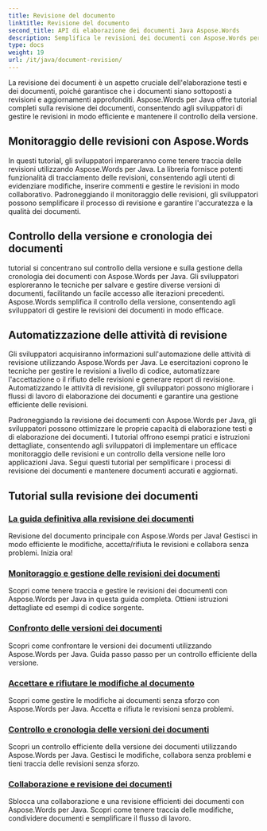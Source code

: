 ```yaml
---
title: Revisione del documento
linktitle: Revisione del documento
second_title: API di elaborazione dei documenti Java Aspose.Words
description: Semplifica le revisioni dei documenti con Aspose.Words per Java! Tieni traccia delle modifiche, gestisci il controllo della versione e automatizza le attività di revisione senza sforzo.
type: docs
weight: 19
url: /it/java/document-revision/
---
```


La revisione dei documenti è un aspetto cruciale dell'elaborazione testi e dei documenti, poiché garantisce che i documenti siano sottoposti a revisioni e aggiornamenti approfonditi. Aspose.Words per Java offre tutorial completi sulla revisione dei documenti, consentendo agli sviluppatori di gestire le revisioni in modo efficiente e mantenere il controllo della versione.

## Monitoraggio delle revisioni con Aspose.Words

In questi tutorial, gli sviluppatori impareranno come tenere traccia delle revisioni utilizzando Aspose.Words per Java. La libreria fornisce potenti funzionalità di tracciamento delle revisioni, consentendo agli utenti di evidenziare modifiche, inserire commenti e gestire le revisioni in modo collaborativo. Padroneggiando il monitoraggio delle revisioni, gli sviluppatori possono semplificare il processo di revisione e garantire l'accuratezza e la qualità dei documenti.

## Controllo della versione e cronologia dei documenti

tutorial si concentrano sul controllo della versione e sulla gestione della cronologia dei documenti con Aspose.Words per Java. Gli sviluppatori esploreranno le tecniche per salvare e gestire diverse versioni di documenti, facilitando un facile accesso alle iterazioni precedenti. Aspose.Words semplifica il controllo della versione, consentendo agli sviluppatori di gestire le revisioni dei documenti in modo efficace.

## Automatizzazione delle attività di revisione

Gli sviluppatori acquisiranno informazioni sull'automazione delle attività di revisione utilizzando Aspose.Words per Java. Le esercitazioni coprono le tecniche per gestire le revisioni a livello di codice, automatizzare l'accettazione o il rifiuto delle revisioni e generare report di revisione. Automatizzando le attività di revisione, gli sviluppatori possono migliorare i flussi di lavoro di elaborazione dei documenti e garantire una gestione efficiente delle revisioni.

Padroneggiando la revisione dei documenti con Aspose.Words per Java, gli sviluppatori possono ottimizzare le proprie capacità di elaborazione testi e di elaborazione dei documenti. I tutorial offrono esempi pratici e istruzioni dettagliate, consentendo agli sviluppatori di implementare un efficace monitoraggio delle revisioni e un controllo della versione nelle loro applicazioni Java. Segui questi tutorial per semplificare i processi di revisione dei documenti e mantenere documenti accurati e aggiornati.

## Tutorial sulla revisione dei documenti
### [La guida definitiva alla revisione dei documenti](./guide-document-revision/)
Revisione del documento principale con Aspose.Words per Java! Gestisci in modo efficiente le modifiche, accetta/rifiuta le revisioni e collabora senza problemi. Inizia ora!
### [Monitoraggio e gestione delle revisioni dei documenti](./tracking-managing-document-revisions/)
Scopri come tenere traccia e gestire le revisioni dei documenti con Aspose.Words per Java in questa guida completa. Ottieni istruzioni dettagliate ed esempi di codice sorgente.
### [Confronto delle versioni dei documenti](./comparing-document-versions/)
Scopri come confrontare le versioni dei documenti utilizzando Aspose.Words per Java. Guida passo passo per un controllo efficiente della versione.
### [Accettare e rifiutare le modifiche al documento](./accepting-rejecting-document-changes/)
Scopri come gestire le modifiche ai documenti senza sforzo con Aspose.Words per Java. Accetta e rifiuta le revisioni senza problemi.
### [Controllo e cronologia delle versioni dei documenti](./document-version-control-history/)
Scopri un controllo efficiente della versione dei documenti utilizzando Aspose.Words per Java. Gestisci le modifiche, collabora senza problemi e tieni traccia delle revisioni senza sforzo.
### [Collaborazione e revisione dei documenti](./document-collaboration-review/)
Sblocca una collaborazione e una revisione efficienti dei documenti con Aspose.Words per Java. Scopri come tenere traccia delle modifiche, condividere documenti e semplificare il flusso di lavoro.
